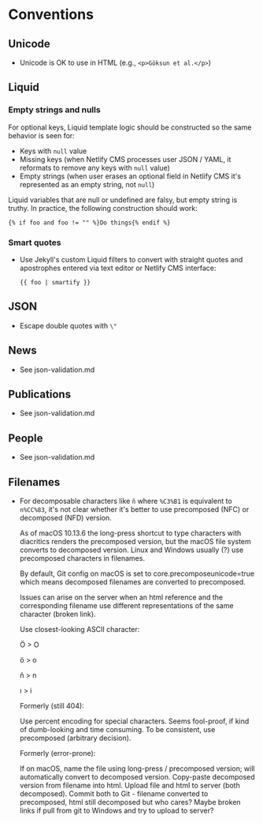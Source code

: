 # Conventions

## Unicode

- Unicode is OK to use in HTML (e.g., `<p>Göksun et al.</p>`)

## Liquid

### Empty strings and nulls

For optional keys, Liquid template logic should be constructed so the same behavior is seen for:

- Keys with `null` value
- Missing keys (when Netlify CMS processes user JSON / YAML, it reformats to remove any keys with `null` value)
- Empty strings (when user erases an optional field in Netlify CMS it's represented as an empty string, not `null`)

Liquid variables that are null or undefined are falsy, but empty string is truthy. In practice, the following construction should work:

```
{% if foo and foo != "" %}Do things{% endif %}
```

### Smart quotes

- Use Jekyll's custom Liquid filters to convert with straight quotes and apostrophes entered via text editor or Netlify CMS interface:

  ```
  {{ foo | smartify }}
  ```

## JSON

- Escape double quotes with `\"`

## News

- See json-validation.md

## Publications

- See json-validation.md

## People

- See json-validation.md

## Filenames

- For decomposable characters like `ñ` where `%C3%B1` is equivalent to `n%CC%83`, it's not clear whether it's better to use precomposed (NFC) or decomposed (NFD) version.

  As of macOS 10.13.6 the long-press shortcut to type characters with diacritics renders the precomposed version, but the macOS file system converts to decomposed version. Linux and Windows usually (?) use precomposed characters in filenames.

  By default, Git config on macOS is set to  core.precomposeunicode=true which means decomposed filenames are converted to precomposed.

  Issues can arise on the server when an html reference and the corresponding filename use different representations of the same character (broken link).

  Use closest-looking ASCII character:

  Ö > O

  ö > o

  ñ > n

  ı > i

  Formerly (still 404):

  Use percent encoding for special characters. Seems fool-proof, if kind of dumb-looking and time consuming. To be consistent, use precomposed (arbitrary decision).

  Formerly (error-prone):

  If on macOS, name the file using long-press / precomposed version; will automatically convert to decomposed version. Copy-paste decomposed version from filename into html. Upload file and html to server (both decomposed). Commit both to Git - filename converted to precomposed, html still decomposed but who cares? Maybe broken links if pull from git to Windows and try to upload to server?
